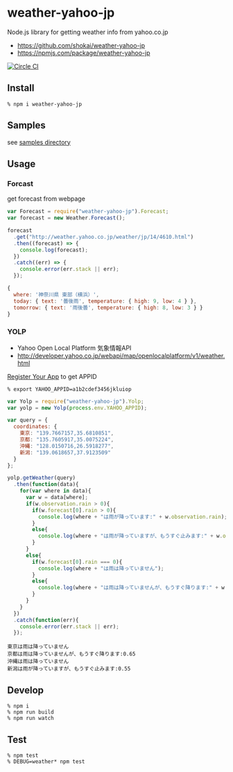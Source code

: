 # weather-yahoo-jp
Node.js library for getting weather info from yahoo.co.jp

- https://github.com/shokai/weather-yahoo-jp
- https://npmjs.com/package/weather-yahoo-jp

[![Circle CI](https://circleci.com/gh/shokai/weather-yahoo-jp.svg?style=svg)](https://circleci.com/gh/shokai/weather-yahoo-jp)

## Install

    % npm i weather-yahoo-jp


## Samples

see [samples directory](https://github.com/shokai/weather-yahoo-jp/tree/master/samples)


## Usage

### Forcast
get forecast from webpage

```javascript
var Forecast = require("weather-yahoo-jp").Forecast;
var forecast = new Weather.Forecast();

forecast
  .get("http://weather.yahoo.co.jp/weather/jp/14/4610.html")
  .then((forecast) => {
    console.log(forecast);
  })
  .catch((err) => {
    console.error(err.stack || err);
  });
```

```javascript
{
  where: '神奈川県 東部（横浜）',
  today: { text: '曇後雨', temperature: { high: 9, low: 4 } },
  tomorrow: { text: '雨後曇', temperature: { high: 8, low: 3 } }
}
```


### YOLP

- Yahoo Open Local Platform 気象情報API
- http://developer.yahoo.co.jp/webapi/map/openlocalplatform/v1/weather.html


[Register Your App](https://e.developer.yahoo.co.jp/register) to get APPID


    % export YAHOO_APPID=a1b2cdef3456jkluiop


```javascript
var Yolp = require("weather-yahoo-jp").Yolp;
var yolp = new Yolp(process.env.YAHOO_APPID);

var query = {
  coordinates: {
    東京: "139.7667157,35.6810851",
    京都: "135.7605917,35.0075224",
    沖縄: "128.0150716,26.5918277",
    新潟: "139.0618657,37.9123509"
  }
};

yolp.getWeather(query)
  .then(function(data){
    for(var where in data){
      var w = data[where];
      if(w.observation.rain > 0){
        if(w.forecast[0].rain > 0){
          console.log(where + "は雨が降っています:" + w.observation.rain);
        }
        else{
          console.log(where + "は雨が降っていますが、もうすぐ止みます:" + w.observation.rain);
        }
      }
      else{
        if(w.forecast[0].rain === 0){
          console.log(where + "は雨は降っていません");
        }
        else{
          console.log(where + "は雨は降っていませんが、もうすぐ降ります:" + w.forecast[0].rain);
        }
      }
    }
  })
  .catch(function(err){
    console.error(err.stack || err);
  });
```

```
東京は雨は降っていません
京都は雨は降っていませんが、もうすぐ降ります:0.65
沖縄は雨は降っていません
新潟は雨が降っていますが、もうすぐ止みます:0.55
```


## Develop

    % npm i
    % npm run build
    % npm run watch

## Test

    % npm test
    % DEBUG=weather* npm test
